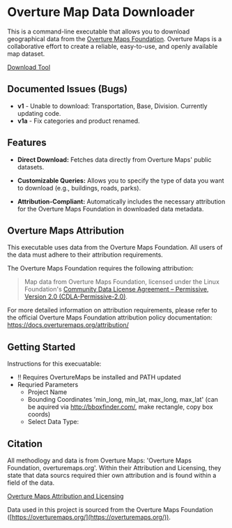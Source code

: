# Overture Map Data Downloader

This is a command-line executable that allows you to download geographical data from the [Overture Maps Foundation](https://overturemaps.org/). Overture Maps is a collaborative effort to create a reliable, easy-to-use, and openly available map dataset.

[Download Tool](https://www.dropbox.com/scl/fi/8nkg11n1ov20qyih1h1n4/Download-OT-Map-GIS-Data-v1a.zip?rlkey=ag8o22h27vpj9jugtumnjo6ot&st=m29wrm2n&dl=0)

## Documented Issues (Bugs)
- **v1** - Unable to download: Transportation, Base, Division. Currently updating code.
- **v1a** - Fix categories and product renamed.
## Features

* **Direct Download:** Fetches data directly from Overture Maps' public datasets.

* **Customizable Queries:** Allows you to specify the type of data you want to download (e.g., buildings, roads, parks).

* **Attribution-Compliant:** Automatically includes the necessary attribution for the Overture Maps Foundation in downloaded data metadata.

## Overture Maps Attribution

This executable uses data from the Overture Maps Foundation. All users of the data must adhere to their attribution requirements.

The Overture Maps Foundation requires the following attribution:

> Map data from Overture Maps Foundation, licensed under the Linux Foundation's [Community Data License Agreement – Permissive, Version 2.0 (CDLA-Permissive-2.0)](https://www.google.com/search?q=https://overturemaps.org/licensing/cdla-permissive-2-0/).

For more detailed information on attribution requirements, please refer to the official Overture Maps Foundation attribution policy documentation: <https://docs.overturemaps.org/attribution/>

## Getting Started

Instructions for this execuatable:
 - !! Requires OvertureMaps be installed and PATH updated
 - Requried Parameters
     - Project Name <string>
     - Bounding Coordinates 'min_long, min_lat, max_long, max_lat' <string> (can be aquired via http://bboxfinder.com/, make rectangle, copy box coords)
     - Select Data Type: <Numeric Selection>
    
## Citation

All methodlogy and data is from Overture Maps: 'Overture Maps Foundation, overturemaps.org'. Within their Attribution and Licensing, they state that data sourcs required thier own attribution and is found within a field of the data. 

[Overture Maps Attribution and Licensing](https://docs.overturemaps.org/attribution/)

Data used in this project is sourced from the Overture Maps Foundation ([https://overturemaps.org/](https://overturemaps.org/)).
